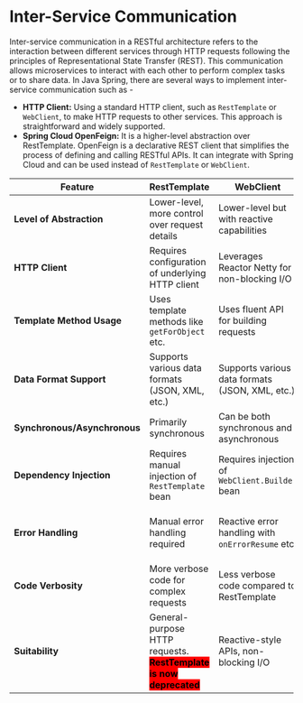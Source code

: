 # Inter-Service Communication

Inter-service communication in a RESTful architecture refers to the interaction between different services through HTTP requests following the principles of Representational State Transfer (REST). This communication allows microservices to interact with each other to perform complex tasks or to share data. In Java Spring, there are several ways to implement inter-service communication such as -&#x20;

* **HTTP Client:** Using a standard HTTP client, such as `RestTemplate` or `WebClient`, to make HTTP requests to other services. This approach is straightforward and widely supported.
* **Spring Cloud OpenFeign:** It is a higher-level abstraction over RestTemplate. OpenFeign is a declarative REST client that simplifies the process of defining and calling RESTful APIs. It can integrate with Spring Cloud and can be used instead of `RestTemplate` or `WebClient`.



<table><thead><tr><th width="168">Feature</th><th width="193">RestTemplate</th><th width="208">WebClient</th><th width="239">OpenFeign</th></tr></thead><tbody><tr><td><strong>Level of Abstraction</strong></td><td>Lower-level, more control over request details</td><td>Lower-level but with reactive capabilities</td><td>Higher-level, declarative approach with interfaces</td></tr><tr><td><strong>HTTP Client</strong></td><td>Requires configuration of underlying HTTP client</td><td>Leverages Reactor Netty for non-blocking I/O</td><td>Doesn't require explicit HTTP client configuration</td></tr><tr><td><strong>Template Method Usage</strong></td><td>Uses template methods like <code>getForObject</code> etc.</td><td>Uses fluent API for building requests</td><td>Uses interfaces annotated with <code>@FeignClient</code> etc.</td></tr><tr><td><strong>Data Format Support</strong></td><td>Supports various data formats (JSON, XML, etc.)</td><td>Supports various data formats (JSON, XML, etc.)</td><td>Supports various data formats (JSON, XML, etc.)</td></tr><tr><td><strong>Synchronous/Asynchronous</strong></td><td>Primarily synchronous</td><td>Can be both synchronous and asynchronous</td><td>Primarily synchronous</td></tr><tr><td><strong>Dependency Injection</strong></td><td>Requires manual injection of <code>RestTemplate</code> bean</td><td>Requires injection of <code>WebClient.Builder</code> bean</td><td>Requires injection of <code>Feign</code> interface</td></tr><tr><td><strong>Error Handling</strong></td><td>Manual error handling required</td><td>Reactive error handling with <code>onErrorResume</code> etc.</td><td>Declarative error handling with <code>@FeignClient</code> options</td></tr><tr><td><strong>Code Verbosity</strong></td><td>More verbose code for complex requests</td><td>Less verbose code compared to RestTemplate</td><td>More concise code with declarative approach</td></tr><tr><td><strong>Suitability</strong></td><td>General-purpose HTTP requests. <mark style="background-color:red;"><strong>RestTemplate is now deprecated</strong></mark></td><td>Reactive-style APIs, non-blocking I/O</td><td>Microservice communication, service abstractions</td></tr></tbody></table>
